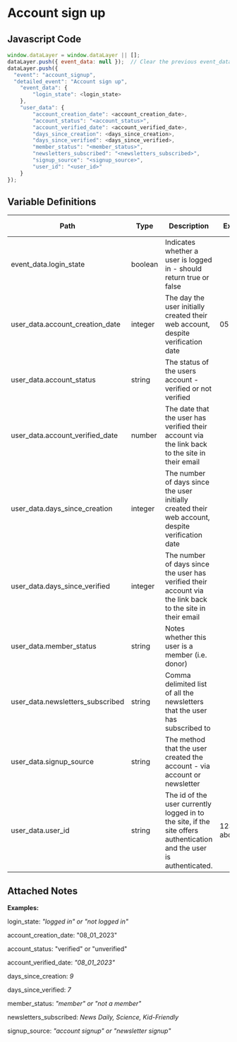 # Account sign up

### 

## Javascript Code
```js
window.dataLayer = window.dataLayer || [];
dataLayer.push({ event_data: null });  // Clear the previous event_data object.
dataLayer.push({
  "event": "account_signup",
  "detailed_event": "Account sign up",
    "event_data": {
        "login_state": <login_state>
    },
    "user_data": {
        "account_creation_date": <account_creation_date>,
        "account_status": "<account_status>",
        "account_verified_date": <account_verified_date>,
        "days_since_creation": <days_since_creation>,
        "days_since_verified": <days_since_verified>,
        "member_status": "<member_status>",
        "newsletters_subscribed": "<newsletters_subscribed>",
        "signup_source": "<signup_source>",
        "user_id": "<user_id>"
    }
});
```

## Variable Definitions

|Path|Type|Description|Example|Pattern|Min Length|Max Length|Minimum|Maximum|Multiple Of|
| --- | --- | --- | --- | --- | --- | --- | --- | --- | --- |
|event_data.login_state|boolean|Indicates whether a user is logged in - should return true or false||||||||
|user_data.account_creation_date|integer|The day the user initially created their web account, despite verification date|05162020|||||||
|user_data.account_status|string|The status of the users account - verified or not verified||||||||
|user_data.account_verified_date|number|The date that the user has verified their account via the link back to the site in their email||||||||
|user_data.days_since_creation|integer|The number of days since the user initially created their web account, despite verification date||||||||
|user_data.days_since_verified|integer|The number of days since the user has verified their account via the link back to the site in their email||||||||
|user_data.member_status|string|Notes whether this user is a member \(i.e. donor\)||||||||
|user_data.newsletters_subscribed|string|Comma delimited list of all the newsletters that the user has subscribed to||||||||
|user_data.signup_source|string|The method that the user created the account - via account or newsletter||||||||
|user_data.user_id|string|The id of the user currently logged in to the site, if the site offers authentication and the user is authenticated.|123456, abc123|||||||

## Attached Notes

<p><strong><span class="hljs-string">Examples:&nbsp;</span></strong></p>
<p><span class="hljs-string">login_state</span>:&nbsp;<em>"logged in" or "not logged in"</em></p>
<p><span class="hljs-string">account_creation_date</span>: "08_01_2023"</p>
<p><span class="hljs-string">account_status</span>: "verified" or "unverified"</p>
<p><span class="hljs-string">account_verified_date</span>:&nbsp;<em>"08_01_2023"</em></p>
<p><span class="hljs-string">days_since_creation</span>:&nbsp;<em>9</em></p>
<p><span class="hljs-string">days_since_verified</span>:&nbsp;<em>7</em></p>
<p><span class="hljs-string">member_status</span>:&nbsp;<em>"member" or "not a member"</em></p>
<p><span class="hljs-string">newsletters_subscribed</span>:&nbsp;<em>News Daily, Science, Kid-Friendly</em></p>
<p><span class="hljs-string">signup_source</span>:&nbsp;<em>"account signup" or "newsletter signup"</em></p>
